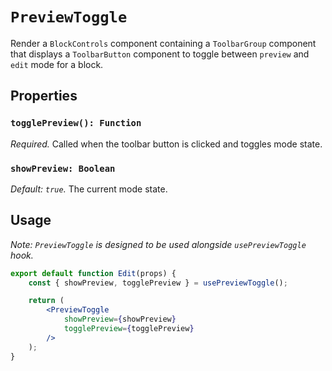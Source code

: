 # `PreviewToggle`

Render a `BlockControls` component containing a `ToolbarGroup` component that displays a `ToolbarButton` component to toggle between `preview` and `edit` mode for a block.

## Properties

### `togglePreview(): Function`

_Required._ Called when the toolbar button is clicked and toggles mode state.

### `showPreview: Boolean`

_Default: `true`._ The current mode state.

## Usage

_Note: `PreviewToggle` is designed to be used alongside `usePreviewToggle` hook._

```jsx
export default function Edit(props) {
	const { showPreview, togglePreview } = usePreviewToggle();

	return (
		<PreviewToggle
			showPreview={showPreview}
			togglePreview={togglePreview}
		/>
	);
}
```

